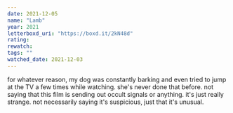 ```yaml
---
date: 2021-12-05
name: "Lamb"
year: 2021
letterboxd_uri: "https://boxd.it/2kN48d"
rating: 
rewatch: 
tags: ""
watched_date: 2021-12-03
---
```


for whatever reason, my dog was constantly barking and even tried to jump at the TV a few times while watching. she's never done that before. not saying that this film is sending out occult signals or anything. it's just really strange. not necessarily saying it's suspicious, just that it's unusual.
